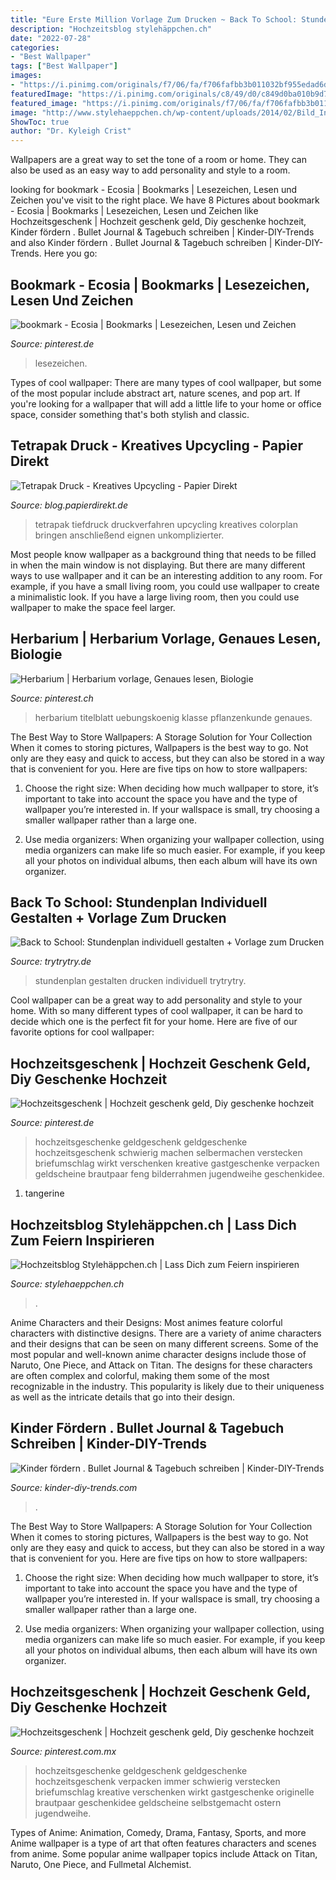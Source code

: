 ```yaml
---
title: "Eure Erste Million Vorlage Zum Drucken ~ Back To School: Stundenplan Individuell Gestalten + Vorlage Zum Drucken"
description: "Hochzeitsblog stylehäppchen.ch"
date: "2022-07-28"
categories:
- "Best Wallpaper"
tags: ["Best Wallpaper"]
images:
- "https://i.pinimg.com/originals/f7/06/fa/f706fafbb3b011032bf955edad6dc4c5.jpg"
featuredImage: "https://i.pinimg.com/originals/c8/49/d0/c849d0ba010b9d7392d0e2a7d5219bc4.jpg"
featured_image: "https://i.pinimg.com/originals/f7/06/fa/f706fafbb3b011032bf955edad6dc4c5.jpg"
image: "http://www.stylehaeppchen.ch/wp-content/uploads/2014/02/Bild_Intro_DIY_Tutorial_2_v1_0214(pp_w598_h598).jpeg"
ShowToc: true
author: "Dr. Kyleigh Crist"
---
```



Wallpapers are a great way to set the tone of a room or home. They can also be used as an easy way to add personality and style to a room.

	

		
looking for bookmark - Ecosia | Bookmarks | Lesezeichen, Lesen und Zeichen you've visit to the right place. We have 8 Pictures about bookmark - Ecosia | Bookmarks | Lesezeichen, Lesen und Zeichen like Hochzeitsgeschenk | Hochzeit geschenk geld, Diy geschenke hochzeit, Kinder fördern . Bullet Journal &amp; Tagebuch schreiben | Kinder-DIY-Trends and also Kinder fördern . Bullet Journal &amp; Tagebuch schreiben | Kinder-DIY-Trends. Here you go:
		
    
## Bookmark - Ecosia | Bookmarks | Lesezeichen, Lesen Und Zeichen

<img loading=lazy src="https://i.pinimg.com/236x/6c/a8/ac/6ca8ac4784f5c976d3751367400766a6.jpg" onerror="this.onerror=null;this.src='https://tse2.mm.bing.net/th?id=OIP.iC13bqwJ_ueMyZV9_PHj2QAAAA&amp;pid=15.1';" alt="bookmark - Ecosia | Bookmarks | Lesezeichen, Lesen und Zeichen">

_Source: pinterest.de_

>lesezeichen. 

	

Types of cool wallpaper:
There are many types of cool wallpaper, but some of the most popular include abstract art, nature scenes, and pop art. If you're looking for a wallpaper that will add a little life to your home or office space, consider something that's both stylish and classic.

    
## Tetrapak Druck - Kreatives Upcycling - Papier Direkt

<img loading=lazy src="https://blog.papierdirekt.de/wp-content/uploads/2021/07/druckverfahren-tiefdruck-tetrapakdruck-papier-direkt_8204.jpg" onerror="this.onerror=null;this.src='https://tse1.mm.bing.net/th?id=OIP.7TDQ0GIn3pawEB3IP_C_1gHaLH&amp;pid=15.1';" alt="Tetrapak Druck - Kreatives Upcycling - Papier Direkt">

_Source: blog.papierdirekt.de_

>tetrapak tiefdruck druckverfahren upcycling kreatives colorplan bringen anschließend eignen unkomplizierter. 

	

Most people know wallpaper as a background thing that needs to be filled in when the main window is not displaying. But there are many different ways to use wallpaper and it can be an interesting addition to any room. For example, if you have a small living room, you could use wallpaper to create a minimalistic look. If you have a large living room, then you could use wallpaper to make the space feel larger.

    
## Herbarium | Herbarium Vorlage, Genaues Lesen, Biologie

<img loading=lazy src="https://i.pinimg.com/originals/28/fd/81/28fd8169f88c43c44469d27bb63d464a.jpg" onerror="this.onerror=null;this.src='https://tse4.mm.bing.net/th?id=OIP.Ymhry90rqlSBWTtS5I8ipQHaJ4&amp;pid=15.1';" alt="Herbarium | Herbarium vorlage, Genaues lesen, Biologie">

_Source: pinterest.ch_

>herbarium titelblatt uebungskoenig klasse pflanzenkunde genaues. 

	

The Best Way to Store Wallpapers: A Storage Solution for Your Collection
When it comes to storing pictures, Wallpapers is the best way to go. Not only are they easy and quick to access, but they can also be stored in a way that is convenient for you. Here are five tips on how to store wallpapers:
1) Choose the right size: When deciding how much wallpaper to store, it’s important to take into account the space you have and the type of wallpaper you’re interested in. If your wallspace is small, try choosing a smaller wallpaper rather than a large one.

2) Use media organizers: When organizing your wallpaper collection, using media organizers can make life so much easier. For example, if you keep all your photos on individual albums, then each album will have its own organizer.

    
## Back To School: Stundenplan Individuell Gestalten + Vorlage Zum Drucken

<img loading=lazy src="https://trytrytry.de/bilder/2020/07/Back-to-School-Stundenplan-individuell-gestalten-Vorlage-zum-Drucken02.jpg" onerror="this.onerror=null;this.src='https://tse4.mm.bing.net/th?id=OIP.jq6ysdAyJYLqdII8VZh5eAHaE8&amp;pid=15.1';" alt="Back to School: Stundenplan individuell gestalten + Vorlage zum Drucken">

_Source: trytrytry.de_

>stundenplan gestalten drucken individuell trytrytry. 

	

Cool wallpaper can be a great way to add personality and style to your home. With so many different types of cool wallpaper, it can be hard to decide which one is the perfect fit for your home. Here are five of our favorite options for cool wallpaper: 

    
## Hochzeitsgeschenk | Hochzeit Geschenk Geld, Diy Geschenke Hochzeit

<img loading=lazy src="https://i.pinimg.com/originals/c8/49/d0/c849d0ba010b9d7392d0e2a7d5219bc4.jpg" onerror="this.onerror=null;this.src='https://tse1.mm.bing.net/th?id=OIP.72hDN9jL46YzBa40GTcVvQHaJ4&amp;pid=15.1';" alt="Hochzeitsgeschenk | Hochzeit geschenk geld, Diy geschenke hochzeit">

_Source: pinterest.de_

>hochzeitsgeschenke geldgeschenk geldgeschenke hochzeitsgeschenk schwierig machen selbermachen verstecken briefumschlag wirkt verschenken kreative gastgeschenke verpacken geldscheine brautpaar feng bilderrahmen jugendweihe geschenkidee. 

	

1. tangerine 

    
## Hochzeitsblog Stylehäppchen.ch | Lass Dich Zum Feiern Inspirieren

<img loading=lazy src="http://www.stylehaeppchen.ch/wp-content/uploads/2014/02/Bild_Intro_DIY_Tutorial_2_v1_0214(pp_w598_h598).jpeg" onerror="this.onerror=null;this.src='https://tse1.mm.bing.net/th?id=OIP.ShN8vVsZ4M21DsbfBa-SJwHaHa&amp;pid=15.1';" alt="Hochzeitsblog Stylehäppchen.ch | Lass Dich zum Feiern inspirieren">

_Source: stylehaeppchen.ch_

>. 

	

Anime Characters and their Designs: Most animes feature colorful characters with distinctive designs.
There are a variety of anime characters and their designs that can be seen on many different screens. Some of the most popular and well-known anime character designs include those of Naruto, One Piece, and Attack on Titan. The designs for these characters are often complex and colorful, making them some of the most recognizable in the industry. This popularity is likely due to their uniqueness as well as the intricate details that go into their design.

    
## Kinder Fördern . Bullet Journal &amp; Tagebuch Schreiben | Kinder-DIY-Trends

<img loading=lazy src="https://kinder-diy-trends.com/wp-content/uploads/2019/10/Kinder-DIY-Trends-Freebie-Kawaii-Tagebuch-Eintrag-gratis-Vorlage_doppelt-1024x741.jpg" onerror="this.onerror=null;this.src='https://tse3.mm.bing.net/th?id=OIP.CvXNqpbnE5IxP--P_SnFVgHaFX&amp;pid=15.1';" alt="Kinder fördern . Bullet Journal &amp; Tagebuch schreiben | Kinder-DIY-Trends">

_Source: kinder-diy-trends.com_

>. 

	

The Best Way to Store Wallpapers: A Storage Solution for Your Collection
When it comes to storing pictures, Wallpapers is the best way to go. Not only are they easy and quick to access, but they can also be stored in a way that is convenient for you. Here are five tips on how to store wallpapers:
1) Choose the right size: When deciding how much wallpaper to store, it’s important to take into account the space you have and the type of wallpaper you’re interested in. If your wallspace is small, try choosing a smaller wallpaper rather than a large one.

2) Use media organizers: When organizing your wallpaper collection, using media organizers can make life so much easier. For example, if you keep all your photos on individual albums, then each album will have its own organizer.

    
## Hochzeitsgeschenk | Hochzeit Geschenk Geld, Diy Geschenke Hochzeit

<img loading=lazy src="https://i.pinimg.com/originals/f7/06/fa/f706fafbb3b011032bf955edad6dc4c5.jpg" onerror="this.onerror=null;this.src='https://tse2.mm.bing.net/th?id=OIP.yEnQugELnXOS0OKn1SGbxAHaJ4&amp;pid=15.1';" alt="Hochzeitsgeschenk | Hochzeit geschenk geld, Diy geschenke hochzeit">

_Source: pinterest.com.mx_

>hochzeitsgeschenke geldgeschenk geldgeschenke hochzeitsgeschenk verpacken immer schwierig verstecken briefumschlag kreative verschenken wirkt gastgeschenke originelle brautpaar geschenkidee geldscheine selbstgemacht ostern jugendweihe. 

	

Types of Anime: Animation, Comedy, Drama, Fantasy, Sports, and more
Anime wallpaper is a type of art that often features characters and scenes from anime. Some popular anime wallpaper topics include Attack on Titan, Naruto, One Piece, and Fullmetal Alchemist.

